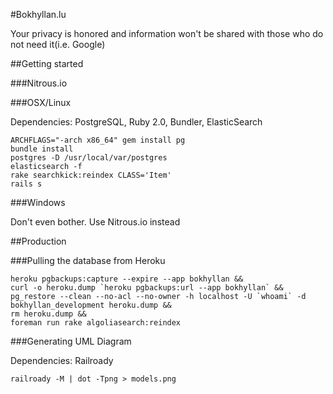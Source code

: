 #Bokhyllan.lu

Your privacy is honored and information won't be shared with those who do not need it(i.e. Google)

##Getting started

###Nitrous.io

###OSX/Linux

Dependencies: PostgreSQL, Ruby 2.0, Bundler, ElasticSearch

    ARCHFLAGS="-arch x86_64" gem install pg
    bundle install
    postgres -D /usr/local/var/postgres
    elasticsearch -f
    rake searchkick:reindex CLASS='Item'
    rails s

###Windows

Don't even bother. Use Nitrous.io instead

##Production

###Pulling the database from Heroku

    heroku pgbackups:capture --expire --app bokhyllan &&
    curl -o heroku.dump `heroku pgbackups:url --app bokhyllan` &&
    pg_restore --clean --no-acl --no-owner -h localhost -U `whoami` -d bokhyllan_development heroku.dump &&
    rm heroku.dump &&
    foreman run rake algoliasearch:reindex

###Generating UML Diagram

Dependencies: Railroady

    railroady -M | dot -Tpng > models.png
